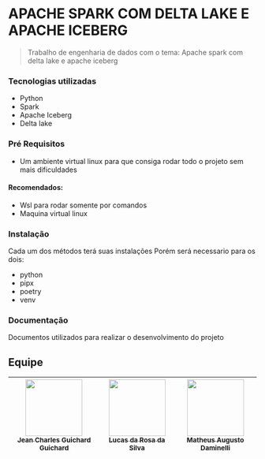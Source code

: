 # APACHE SPARK COM DELTA LAKE E APACHE ICEBERG
> Trabalho de engenharia de dados com o tema: Apache spark com delta lake e apache iceberg

### Tecnologias utilizadas
- Python
- Spark
- Apache Iceberg
- Delta lake

### Pré Requisitos
- Um ambiente virtual linux para que consiga rodar todo o projeto sem mais dificuldades
#### Recomendados: 
- Wsl para rodar somente por comandos 
- Maquina virtual linux 

### Instalação
Cada um dos métodos terá suas instalações
Porém será necessario para os dois:
- python
- pipx
- poetry
- venv
### Documentação
Documentos utilizados para realizar o desenvolvimento do projeto

## Equipe
| [<img src="https://avatars.githubusercontent.com/u/130867213?v=4" width=115><br><sub>Jean Charles Guichard Guichard</sub>](https://github.com/Guichardx2) |  [<img src="https://avatars.githubusercontent.com/u/97752019?v=4" width=115><br><sub>Lucas da Rosa da Silva</sub>](https://github.com/Lorrust) |  [<img src="https://avatars.githubusercontent.com/u/125694923?v=4" width=115><br><sub>Matheus Augusto Daminelli</sub>](https://github.com/daminellis) |
| :---: | :---: | :---: |
